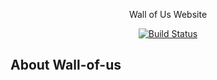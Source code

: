 <p align="center">Wall of Us Website</p>


<p align="center">
<a href="https://travis-ci.org/wall-of-us/website"><img src="https://travis-ci.org/wall-of-us/website.svg" alt="Build Status"></a>
</p>

## About Wall-of-us

